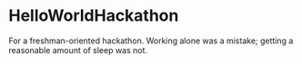 # HelloWorldHackathon
For a freshman-oriented hackathon. Working alone was a mistake; getting a reasonable amount of sleep was not.
